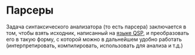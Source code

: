 ﻿# Парсеры

Задача синтаксического анализатора (то есть парсера) заключается в том, чтобы взять исходник, написанный на [языке QSP](../language/), и преобразовать его в такую форму, с которой можно в дальнейшем удобно работать (интерпретировать, компилировать, использовать для анализа и т.д.)
